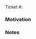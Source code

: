 
<!--Link the Jira ticket by saying SCRUM-123-->
Ticket #:

### Motivation

<!--A short excerpt of why this feature was necessary-->

### Notes

<!--If you need extra notes in case there is something that may be unique to the contribution.-->
